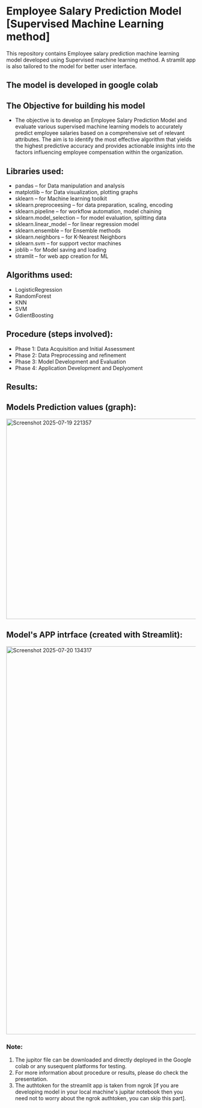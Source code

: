 # Employee Salary Prediction Model [Supervised Machine Learning method]

This repository contains Employee salary prediction machine learning model developed using Supervised machine learning method. A stramlit app is also tailored to the model for better user interface.


## The model is developed in google colab


## The Objective for building his model

* The objective is to develop an Employee Salary Prediction Model and evaluate various supervised machine learning models to accurately predict employee salaries based on a comprehensive set of relevant attributes. The aim is to identify the most effective algorithm that yields the highest predictive accuracy and provides actionable insights into the factors influencing employee compensation within the organization.


## Libraries used:

* pandas –  for Data manipulation and analysis
* matplotlib – for Data visualization, plotting graphs
* sklearn – for Machine learning toolkit
* sklearn.preproceesing – for data preparation, scaling, encoding
* sklearn.pipeline – for workflow automation, model chaining
* sklearn.model_selection – for model evaluation, splitting data
* sklearn.linear_model – for linear regression model
* sklearn.ensemble – for Ensemble methods 
* sklearn.neighbors – for K-Nearest Neighbors
* sklearn.svm – for support vector machines 
* joblib – for Model saving and loading
* stramlit – for web app creation for ML   

## Algorithms used:
* LogisticRegression
* RandomForest
* KNN
* SVM
* GdientBoosting


## Procedure (steps involved):

* Phase 1: Data Acquisition and Initial Assessment
* Phase 2: Data Preprocessing and refinement
* Phase 3: Model Development and Evaluation
* Phase 4: Application Development and Deplyoment


## Results:

## Models Prediction values (graph):
<img width="596" height="532" alt="Screenshot 2025-07-19 221357" src="https://github.com/user-attachments/assets/c71caeb5-f51f-4e25-a3e9-379a25822069" />

## Model's APP intrface (created with Streamlit):
<img width="1910" height="1030" alt="Screenshot 2025-07-20 134317" src="https://github.com/user-attachments/assets/667fbfd8-2e59-40a3-b490-5446ea4dee43" />

### Note:
1. The jupitor file can be downloaded and directly deployed in the Google colab or any susequent platforms for testing.
2. For more information about procedure or results, please do check the presentation.
3. The authtoken for the streamlit app is taken from ngrok [if you are developing model in your local machine's jupitar notebook then you need not to worry about the ngrok authtoken, you can skip this part].

